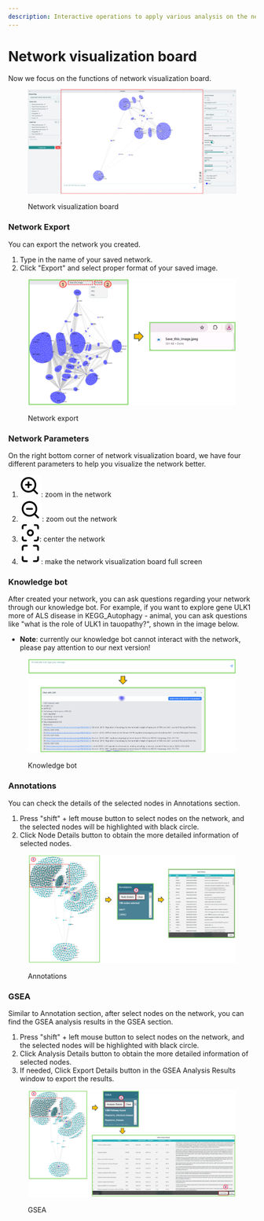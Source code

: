 ```yaml
---
description: Interactive operations to apply various analysis on the network
---
```


# Network visualization board

Now we focus on the functions of network visualization board.

<figure><img src="../.gitbook/assets/1736404952261.png" alt=""><figcaption><p>Network visualization board</p></figcaption></figure>

### Network Export

You can export the network you created.

1. Type in the name of your saved network.
2. Click "Export" and select proper format of your saved image.

<figure><img src="../.gitbook/assets/1736465360447.png" alt=""><figcaption><p>Network export</p></figcaption></figure>

### Network Parameters

On the right bottom corner of network visualization board, we have four different parameters to help you visualize the network better.

1. <img src="../.gitbook/assets/1736466412492.png" alt="" data-size="line">: zoom in the network
2. <img src="../.gitbook/assets/1736466547252(1).png" alt="" data-size="line">: zoom out the network
3. <img src="../.gitbook/assets/1736466583766(1).png" alt="" data-size="line">: center the network
4. <img src="../.gitbook/assets/1736466615868(1).png" alt="" data-size="line">: make the network visualization board full screen

### Knowledge bot

After created your network, you can ask questions regarding your network through our knowledge bot. For example, if you want to explore gene ULK1 more of ALS disease in KEGG\_Autophagy - animal, you can ask questions like "what is the role of ULK1 in tauopathy?", shown in the image below.

* **Note**: currently our knowledge bot cannot interact with the network, please pay attention to our next version!

<figure><img src="../.gitbook/assets/1736466924147.png" alt=""><figcaption><p>Knowledge bot</p></figcaption></figure>

### Annotations&#x20;

You can check the details of the selected nodes in Annotations section.

1. Press "shift" + left mouse button to select nodes on the network, and the selected nodes will be highlighted with black circle.
2. Click Node Details button to obtain the more detailed information of selected nodes.

<figure><img src="../.gitbook/assets/1735615210318.png" alt=""><figcaption><p>Annotations</p></figcaption></figure>

### GSEA

Similar to Annotation section, after select nodes on the network, you can find the GSEA analysis results in the GSEA section.

1. Press "shift" + left mouse button to select nodes on the network, and the selected nodes will be highlighted with black circle.
2. Click Analysis Details button to obtain the more detailed information of selected nodes.
3. If needed, Click Export Details button in the GSEA Analysis Results window to export the results.

<figure><img src="../.gitbook/assets/1735615241904.png" alt=""><figcaption><p>GSEA</p></figcaption></figure>
